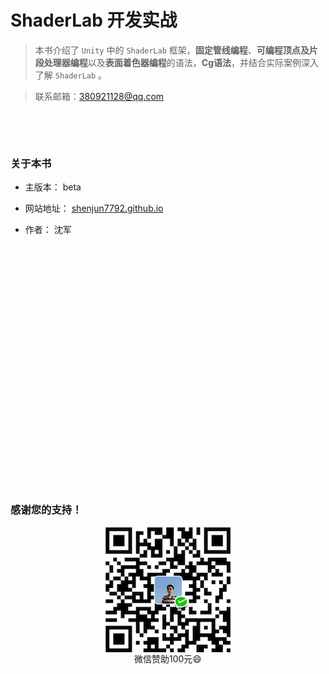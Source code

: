 # ShaderLab 开发实战

>本书介绍了 `Unity` 中的 `ShaderLab` 框架，**固定管线编程**、**可编程顶点及片段处理器编程**以及**表面着色器编程**的语法，**Cg语法**，并结合实际案例深入了解 `ShaderLab` 。

>联系邮箱：380921128@qq.com

&emsp;

&emsp;


### 关于本书

* 主版本： beta

* 网站地址： [shenjun7792.github.io](https://shenjun7792.github.io)

* 作者： 沈军



&emsp;



&emsp;



&emsp;



&emsp;



&emsp;



&emsp;



&emsp;



&emsp;



&emsp;



&emsp;



&emsp;



&emsp;



&emsp;



### 感谢您的支持！

<div align=center>

<img src="/assets/wechat.PNG" width = "200" height = "200" alt="图片名称" align=center />

</div>

<center>微信赞助100元😄</center>

&emsp;



&emsp;





&emsp;



&emsp;



&emsp;












